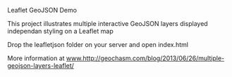 Leaflet GeoJSON Demo

This project illustrates multiple interactive GeoJSON layers displayed independan styling on a Leaflet map

Drop the leafletjson folder on your server and open index.html

More information at www.http://geochasm.com/blog/2013/06/26/multiple-geojson-layers-leaflet/
